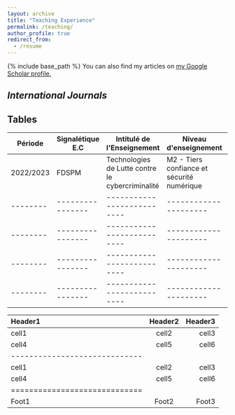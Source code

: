 ```yaml
---
layout: archive
title: "Teaching Experience"
permalink: /teaching/
author_profile: true
redirect_from:
  - /resume
---
```


{% include base_path %}
You can also find my articles on <u><a href="https://scholar.google.com/citations?user=gO_Q48IAAAAJ&hl=fr">my Google Scholar profile</a>.</u>

## <i> **International Journals** </i>

## Tables

| Période    | Signalétique E.C | Intitulé de l'Enseignement                       |  Niveau d'enseignement                       |  Type d'Enseignement   |   Durée   |
| --------   | ---------------- | --------------------------                       |  ---------------------                       |  --------------------- |  -------  |
| 2022/2023  | FDSPM            | Technologies de Lutte contre le cybercriminalité |  M2 - Tiers confiance et sécurité numérique  |  TD                    |  4.5      |
| --------  | ---------------- | -------------------------- |  ---------------------  |  --------------------- |  -------  |
| --------  | ---------------- | -------------------------- |  ---------------------  |  --------------------- |  -------  |
| --------  | ---------------- | -------------------------- |  ---------------------  |  --------------------- |  -------  |
| --------  | ---------------- | -------------------------- |  ---------------------  |  --------------------- |  -------  |

| Header1 | Header2 | Header3 |
|:--------|:-------:|--------:|
| cell1   | cell2   | cell3   |
| cell4   | cell5   | cell6   |
|-----------------------------|
| cell1   | cell2   | cell3   |
| cell4   | cell5   | cell6   |
|=============================|
| Foot1   | Foot2   | Foot3   |



